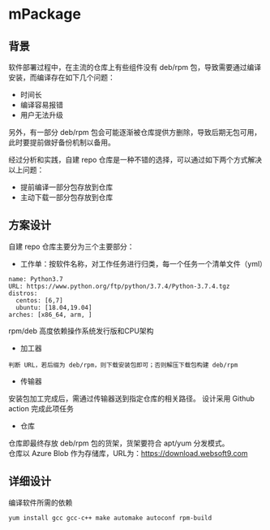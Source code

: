 # mPackage

## 背景

软件部署过程中，在主流的仓库上有些组件没有 deb/rpm 包，导致需要通过编译安装，而编译存在如下几个问题：

* 时间长
* 编译容易报错
* 用户无法升级

另外，有一部分 deb/rpm 包会可能逐渐被仓库提供方删除，导致后期无包可用，此时要提前做好备份机制以备用。

经过分析和实践，自建 repo 仓库是一种不错的选择，可以通过如下两个方式解决以上问题：

* 提前编译一部分包存放到仓库
* 主动下载一部分包存放到仓库

## 方案设计

自建 repo 仓库主要分为三个主要部分：

* 工作单：按软件名称，对工作任务进行归类，每一个任务一个清单文件（yml）
```
name: Python3.7
URL: https://www.python.org/ftp/python/3.7.4/Python-3.7.4.tgz
distros: 
  centos: [6,7]
  ubuntu: [18.04,19.04]
arches: [x86_64, arm, ]
```

rpm/deb 高度依赖操作系统发行版和CPU架构

* 加工器
```
判断 URL，若后缀为 deb/rpm，则下载安装包即可；否则解压下载包构建 deb/rpm
```

* 传输器

安装包加工完成后，需通过传输器送到指定仓库的相关路径。
设计采用 Github action 完成此项任务

* 仓库

仓库即最终存放 deb/rpm 包的货架，货架要符合 apt/yum 分发模式。  
仓库以 Azure Blob 作为存储库，URL为：https://download.websoft9.com


## 详细设计

编译软件所需的依赖
```
yum install gcc gcc-c++ make automake autoconf rpm-build
```
